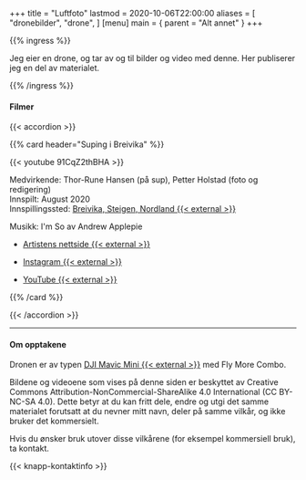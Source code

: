 +++
title = "Luftfoto"
lastmod = 2020-10-06T22:00:00
aliases = [
    "dronebilder",
    "drone",
]
[menu]
main = { parent = "Alt annet" }
+++

{{% ingress %}}

Jeg eier en drone, og tar av og til bilder og video med denne. Her publiserer jeg en del av
materialet.

{{% /ingress %}}

#### Filmer

{{< accordion >}}

{{% card header="Suping i Breivika" %}}

{{< youtube 91CqZ2thBHA >}}

Medvirkende: Thor-Rune Hansen (på sup), Petter Holstad (foto og redigering)  
Innspilt: August 2020  
Innspillingssted: [Breivika, Steigen, Nordland {{< external >}}][breivika]  

Musikk: I'm So av Andrew Applepie  

- [Artistens nettside {{< external >}}][a1]  

- [Instagram {{< external >}}][a2]  

- [YouTube {{< external >}}][a3]  

[breivika]: https://goo.gl/maps/zxHi7H7VvkrCbeCVA
[a1]: https://www.andrewapplepie.com/#contact
[a2]: https://www.instagram.com/andrew_applepie/
[a3]: https://www.youtube.com/andrewapplepie

{{% /card %}}

{{< /accordion >}}

---

#### Om opptakene

Dronen er av typen [DJI Mavic Mini {{< external >}}](https://www.dji.com/no/mavic-mini) med Fly More
Combo.

Bildene og videoene som vises på denne siden er beskyttet av Creative Commons
Attribution-NonCommercial-ShareAlike 4.0 International (CC BY-NC-SA 4.0). Dette betyr at du kan
fritt dele, endre og utgi det samme materialet forutsatt at du nevner mitt navn, deler på samme
vilkår, og ikke bruker det kommersielt.

Hvis du ønsker bruk utover disse vilkårene (for eksempel kommersiell bruk), ta kontakt.

{{< knapp-kontaktinfo >}}
